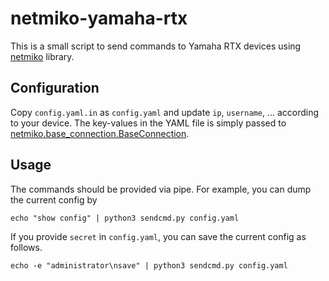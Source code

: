 # netmiko-yamaha-rtx

This is a small script to send commands to Yamaha RTX devices using [netmiko](https://github.com/ktbyers/netmiko) library.

## Configuration

Copy `config.yaml.in` as `config.yaml` and update `ip`, `username`, ... according to your device.
The key-values in the YAML file is simply passed to [netmiko.base_connection.BaseConnection](https://ktbyers.github.io/netmiko/docs/netmiko/base_connection.html).

## Usage

The commands should be provided via pipe. For example, you can dump the current config by
```:bash
echo "show config" | python3 sendcmd.py config.yaml
```

If you provide `secret` in `config.yaml`, you can save the current config as follows.
```:bash
echo -e "administrator\nsave" | python3 sendcmd.py config.yaml
```

